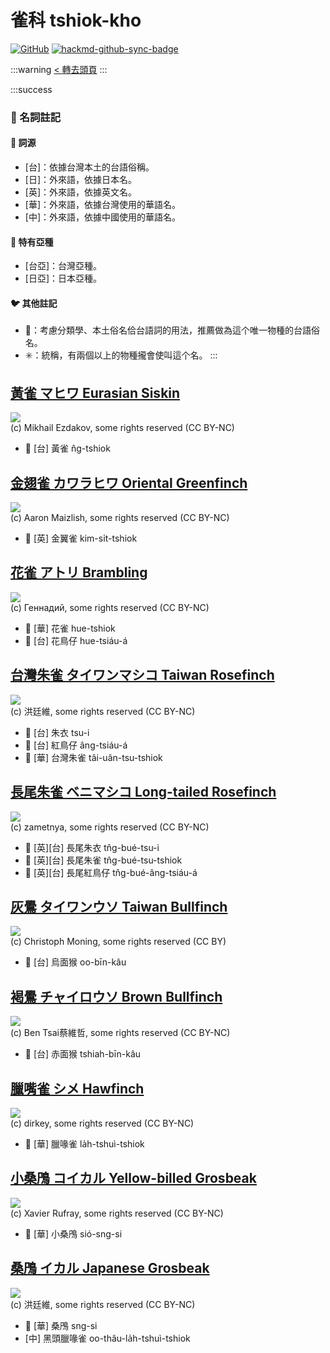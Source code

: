 # 雀科 tshiok-kho

[![GitHub](https://img.shields.io/badge/GitHub-black?logo=github)](https://github.com/siansiansu/tsiau-a-e-mia)
[![hackmd-github-sync-badge](https://hackmd.io/xkDX9Y91RzO8Oj7UFnLyjw/badge)](https://hackmd.io/xkDX9Y91RzO8Oj7UFnLyjw)

:::warning
[< 轉去頭頁](https://hackmd.io/@siansiansu/Hy4VzNvha)
:::

:::success
### 📖 名詞註記

#### 📎 詞源

- [台]：依據台灣本土的台語俗稱。
- [日]：外來語，依據日本名。
- [英]：外來語，依據英文名。
- [華]：外來語，依據台灣使用的華語名。
- [中]：外來語，依據中國使用的華語名。

#### 🎏 特有亞種

- [台亞]：台灣亞種。
- [日亞]：日本亞種。

#### 🐦 其他註記

- 🎯：考慮分類學、本土俗名佮台語詞的用法，推薦做為這个唯一物種的台語俗名。
- ✳️：統稱，有兩個以上的物種攏會使叫這个名。
:::

## [黃雀 マヒワ Eurasian Siskin](https://ebird.org/species/eursis)

![](https://inaturalist-open-data.s3.amazonaws.com/photos/177544237/medium.jpg)
<br/>
(c) Mikhail Ezdakov, some rights reserved (CC BY-NC)

- 🎯 [台] 黃雀 n̂g-tshiok

## [金翅雀 カワラヒワ Oriental Greenfinch](https://ebird.org/species/origre)

![](https://inaturalist-open-data.s3.amazonaws.com/photos/34996415/medium.jpg)
<br/>
(c) Aaron Maizlish, some rights reserved (CC BY-NC)

- 🎯 [英] 金翼雀 kim-si̍t-tshiok

## [花雀 アトリ Brambling](https://ebird.org/species/brambl)

![](https://inaturalist-open-data.s3.amazonaws.com/photos/43710488/medium.jpg)
<br/>
(c) Геннадий, some rights reserved (CC BY-NC)

- 🎯 [華] 花雀 hue-tshiok
- 🎯 [台] 花鳥仔 hue-tsiáu-á

## [台灣朱雀 タイワンマシコ Taiwan Rosefinch](https://ebird.org/species/vinros3)

![](https://inaturalist-open-data.s3.amazonaws.com/photos/88986493/medium.jpg)
<br/>
(c) 洪廷維, some rights reserved (CC BY-NC)

- 🎯 [台] 朱衣 tsu-i
- 🎯 [台] 紅鳥仔 âng-tsiáu-á
- 🎯 [華] 台灣朱雀 tâi-uân-tsu-tshiok

## [長尾朱雀 ベニマシコ Long-tailed Rosefinch](https://ebird.org/species/lotros1)

![](https://inaturalist-open-data.s3.amazonaws.com/photos/114324712/medium.jpeg)
<br/>
(c) zametnya, some rights reserved (CC BY-NC)

- 🎯 [英][台] 長尾朱衣 tn̂g-bué-tsu-i
- 🎯 [英][台] 長尾朱雀 tn̂g-bué-tsu-tshiok
- 🎯 [英][台] 長尾紅鳥仔 tn̂g-bué-âng-tsiáu-á

## [灰鷽 タイワンウソ Taiwan Bullfinch](https://ebird.org/species/gyhbul5)

![](https://inaturalist-open-data.s3.amazonaws.com/photos/101854380/medium.jpeg)
<br/>
(c) Christoph Moning, some rights reserved (CC BY)

- 🎯 [台] 烏面猴 oo-bīn-kâu

## [褐鷽 チャイロウソ Brown Bullfinch](https://ebird.org/species/brobul1)

![](https://inaturalist-open-data.s3.amazonaws.com/photos/113793253/medium.jpg)
<br/>
(c) Ben Tsai蔡維哲, some rights reserved (CC BY-NC)

- 🎯 [台] 赤面猴 tshiah-bīn-kâu

## [臘嘴雀 シメ Hawfinch](https://ebird.org/species/hawfin)

![](https://inaturalist-open-data.s3.amazonaws.com/photos/186241177/medium.jpg)
<br/>
(c) dirkey, some rights reserved (CC BY-NC)

- 🎯 [華] 臘喙雀 la̍h-tshuì-tshiok

## [小桑鳲 コイカル Yellow-billed Grosbeak](https://ebird.org/species/yebgro1)

![](https://inaturalist-open-data.s3.amazonaws.com/photos/107918215/medium.jpg)
<br/>
(c) Xavier Rufray, some rights reserved (CC BY-NC)

- 🎯 [華] 小桑鳲 sió-sng-si

## [桑鳲 イカル Japanese Grosbeak](https://ebird.org/species/japgro1)

![](https://inaturalist-open-data.s3.amazonaws.com/photos/90052009/medium.jpg)
<br/>
(c) 洪廷維, some rights reserved (CC BY-NC)

- 🎯 [華] 桑鳲 sng-si
- [中] 黑頭臘喙雀 oo-thâu-la̍h-tshuì-tshiok
